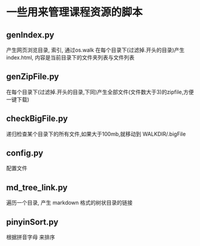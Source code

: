 # 一些用来管理课程资源的脚本
## genIndex.py
产生网页浏览目录, 索引, 通过os.walk 在每个目录下(过滤掉.开头的目录)产生index.html, 内容是当前目录下的文件夹列表与文件列表

## genZipFile.py
在每个目录下(过滤掉.开头的目录,下同)产生全部文件(文件数大于3)的zipfile,方便一键下载)

## checkBigFile.py
递归检查某个目录下的所有文件,如果大于100mb,就移动到 WALKDIR/.bigFile

## config.py
配置文件

## md_tree_link.py
遍历一个目录, 产生 markdown 格式的树状目录的链接

## pinyinSort.py
根据拼音字母 来排序
